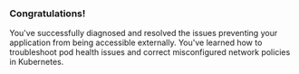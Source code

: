 
### Congratulations!

You've successfully diagnosed and resolved the issues preventing your application from being accessible externally. You've learned how to troubleshoot pod health issues and correct misconfigured network policies in Kubernetes.
